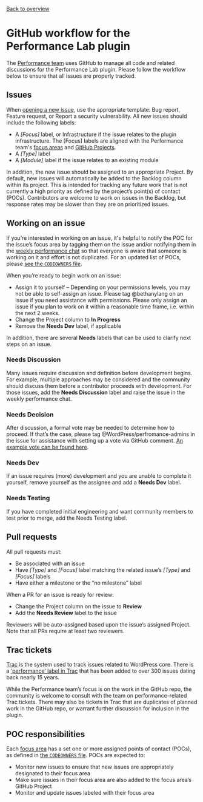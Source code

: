 [Back to overview](https://github.com/WordPress/performance/blob/trunk/docs/README.md)

# GitHub workflow for the Performance Lab plugin

The [Performance team](https://make.wordpress.org/core/2021/10/12/proposal-for-a-performance-team/) uses GitHub to manage all code and related discussions for the Performance Lab plugin. Please follow the workflow below to ensure that all issues are properly tracked.

## Issues
When [opening a new issue](https://github.com/WordPress/performance/issues/new/choose), use the appropriate template: Bug report, Feature request, or Report a security vulnerability. All new issues should include the following labels:

- A _[Focus]_ label, or Infrastructure if the issue relates to the plugin infrastructure. The [Focus] labels are aligned with the Performance team's [focus areas](https://docs.google.com/spreadsheets/d/16N5oZ9wE6AkiqMz7b_707eh24vvpjMwsEG67XFAbxy8/edit#gid=0) and [GitHub Projects](https://github.com/WordPress/performance/projects).
- A _[Type]_ label
- A _[Module]_ label if the issue relates to an existing module

In addition, the new issue should be assigned to an appropriate Project. By default, new issues will automatically be added to the Backlog column within its project. This is intended for tracking any future work that is not currently a high priority as defined by the project’s point(s) of contact (POCs). Contributors are welcome to work on issues in the Backlog, but response rates may be slower than they are on prioritized issues.

## Working on an issue
If you’re interested in working on an issue, it's helpful to  notify the POC for the issue’s focus area by tagging them on the issue and/or notifying them in the [weekly performance chat](https://make.wordpress.org/core/tag/performance/) so that everyone is aware that someone is working on it and effort is not duplicated. For an updated list of POCs, please [see the `CODEOWNERS` file](https://github.com/WordPress/performance/blob/trunk/.github/CODEOWNERS).

When you’re ready to begin work on an issue:
- Assign it to yourself – Depending on your permissions levels, you may not be able to self-assign an issue. Please tag @bethanylang on an issue if you need assistance with permissions. Please only assign an issue if you plan to work on it within a reasonable time frame, i.e. within the next 2 weeks. 
- Change the Project column to **In Progress**
- Remove the **Needs Dev** label, if applicable

In addition, there are several **Needs** labels that can be used to clarify next steps on an issue.

### Needs Discussion
Many issues require discussion and definition before development begins. For example, multiple approaches may be considered and the community should discuss them before a contributor proceeds with development. For those issues, add the **Needs Discussion** label and raise the issue in the weekly performance chat.

### Needs Decision
After discussion, a formal vote may be needed to determine how to proceed. If that’s the case, please tag @WordPress/perfromance-admins in the issue for assistance with setting up a vote via GitHub comment. [An example vote can be found here](https://github.com/WordPress/performance/issues/92#issuecomment-1068215411).

### Needs Dev
If an issue requires (more) development and you are unable to complete it yourself, remove yourself as the assignee and add a **Needs Dev** label.

### Needs Testing
If you have completed initial engineering and want community members to test prior to merge, add the Needs Testing label.

## Pull requests
All pull requests must:

- Be associated with an issue
- Have _[Type]_ and _[Focus]_ label matching the related issue’s _[Type]_ and _[Focus]_ labels
- Have either a milestone or the “no milestone” label

When a PR for an issue is ready for review:
- Change the Project column on the issue to **Review**
- Add the **Needs Review** label to the issue

Reviewers will be auto-assigned based upon the issue’s assigned Project. Note that all PRs require at least two reviewers.

## Trac tickets
[Trac](https://core.trac.wordpress.org/) is the system used to track issues related to WordPress core. There is a [‘performance’ label in Trac](https://core.trac.wordpress.org/query?status=!closed&focuses=~performance) that has been added to over 300 issues dating back nearly 15 years. 

While the Performance team’s focus is on the work in the GitHub repo, the community is welcome to consult with the team on performance-related Trac tickets. There may also be tickets in Trac that are duplicates of planned work in the GitHub repo, or warrant further discussion for inclusion in the plugin.

## POC responsibilities
Each [focus area](https://docs.google.com/spreadsheets/d/16N5oZ9wE6AkiqMz7b_707eh24vvpjMwsEG67XFAbxy8/edit#gid=0) has a set one or more assigned points of contact (POCs), as defined in [the `CODEOWNERS` file](https://github.com/WordPress/performance/blob/trunk/.github/CODEOWNERS). POCs are expected to:

- Monitor new issues to ensure that new issues are appropriately designated to their focus area
- Make sure issues in their focus area are also added to the focus area’s GitHub Project
- Monitor and update issues labeled with their focus area
